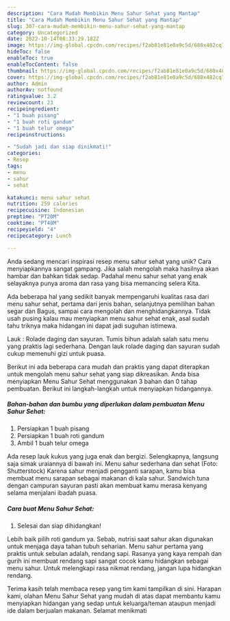 ```yaml
---
description: "Cara Mudah Membikin Menu Sahur Sehat yang Mantap"
title: "Cara Mudah Membikin Menu Sahur Sehat yang Mantap"
slug: 307-cara-mudah-membikin-menu-sahur-sehat-yang-mantap
category: Uncategorized
date: 2022-10-14T08:33:29.182Z
image: https://img-global.cpcdn.com/recipes/f2ab81e81e0a9c5d/680x482cq70/menu-sahur-sehat-foto-resep-utama.jpg
hideToc: false
enableToc: true
enableTocContent: false
thumbnail: https://img-global.cpcdn.com/recipes/f2ab81e81e0a9c5d/680x482cq70/menu-sahur-sehat-foto-resep-utama.jpg
cover: https://img-global.cpcdn.com/recipes/f2ab81e81e0a9c5d/680x482cq70/menu-sahur-sehat-foto-resep-utama.jpg
author: Admin
authorAv: notfound
ratingvalue: 3.2
reviewcount: 23
recipeingredient:
- "1 buah pisang"
- "1 buah roti gandum"
- "1 buah telur omega"
recipeinstructions:

- "Sudah jadi dan siap dinikmati!"
categories:
- Resep
tags:
- menu
- sahur
- sehat

katakunci: menu sahur sehat 
nutrition: 259 calories
recipecuisine: Indonesian
preptime: "PT20M"
cooktime: "PT48M"
recipeyield: "4"
recipecategory: Lunch

---
```





Anda sedang mencari inspirasi resep menu sahur sehat yang unik? Cara menyiapkannya sangat gampang. Jika salah mengolah maka hasilnya akan hambar dan bahkan tidak sedap. Padahal menu sahur sehat yang enak selayaknya punya aroma dan rasa yang bisa memancing selera Kita.





Ada beberapa hal yang sedikit banyak mempengaruhi kualitas rasa dari menu sahur sehat, pertama dari jenis bahan, selanjutnya pemilihan bahan segar dan Bagus, sampai cara mengolah dan menghidangkannya. Tidak usah pusing kalau mau menyiapkan menu sahur sehat enak,      asal sudah tahu triknya maka hidangan ini dapat jadi suguhan istimewa.














Lauk : Rolade daging dan sayuran. Tumis bihun adalah salah satu menu yang praktis lagi sederhana. Dengan lauk rolade daging dan sayuran sudah cukup memenuhi gizi untuk puasa.






Berikut ini ada beberapa cara mudah dan praktis yang dapat diterapkan untuk mengolah menu sahur sehat yang siap dikreasikan. Anda bisa menyiapkan Menu Sahur Sehat menggunakan 3 bahan dan 0 tahap pembuatan. Berikut ini langkah-langkah untuk menyiapkan hidangannya.

<!--inarticleads1-->

##### Bahan-bahan dan bumbu yang diperlukan dalam pembuatan Menu Sahur Sehat:

1. Persiapkan 1 buah pisang
1. Persiapkan 1 buah roti gandum
1. Ambil 1 buah telur omega


Ada resep lauk kukus yang juga enak dan bergizi. Selengkapnya, langsung saja simak uraiannya di bawah ini. Menu sahur sederhana dan sehat (Foto: Shutterstock) Karena sahur menjadi pengganti sarapan, kamu bisa membuat menu sarapan sebagai makanan di kala sahur. Sandwich tuna dengan campuran sayuran pasti akan membuat kamu merasa kenyang selama menjalani ibadah puasa. 

<!--inarticleads2-->

##### Cara buat Menu Sahur Sehat:


1. Selesai dan siap dihidangkan!

Lebih baik pilih roti gandum ya. Sebab, nutrisi saat sahur akan digunakan untuk menjaga daya tahan tubuh seharian. Menu sahur pertama yang praktis untuk sebulan adalah, rendang sapi. Rasanya yang kaya rempah dan gurih ini membuat rendang sapi sangat cocok kamu hidangkan sebagai menu sahur. Untuk melengkapi rasa nikmat rendang, jangan lupa hidangkan rendang. 

Terima kasih telah membaca resep yang tim kami tampilkan di sini. Harapan kami, olahan Menu Sahur Sehat yang mudah di atas dapat membantu kamu menyiapkan hidangan yang sedap untuk keluarga/teman ataupun menjadi ide dalam berjualan makanan. Selamat menikmati
